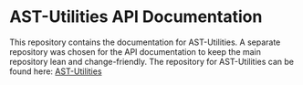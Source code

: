 # AST-Utilities API Documentation

This repository contains the documentation for AST-Utilities. A separate repository was chosen for the API documentation to keep the main repository lean and change-friendly. The repository for AST-Utilities can be found here: [AST-Utilities](https://github.com/divotkey/astu)